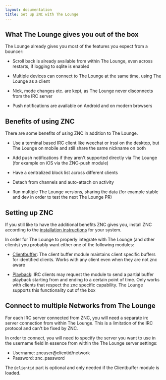 ```yaml
---
layout: documentation
title: Set up ZNC with The Lounge
---
```


## What The Lounge gives you out of the box
The Lounge already gives you most of the features you expect from a bouncer:

- Scroll back is already available from within The Lounge, even across restarts, if logging to sqlite is enabled

- Multiple devices can connect to The Lounge at the same time, using The Lounge as a client

- Nick, mode changes etc. are kept, as The Lounge never disconnects from the IRC server

- Push notifications are available on Android and on modern browsers

## Benefits of using ZNC
There are some benefits of using ZNC in addition to The Lounge.

- Use a terminal based IRC client like weechat or irssi on the desktop, but The Lounge on mobile and still share the same nickname on both

- Add push notifications if they aren't supported directly via The Lounge (for example on iOS via the ZNC-push module)

- Have a centralized block list across different clients

- Detach from channels and auto-attach on activity

- Run multiple The Lounge versions, sharing the data (for example stable and dev in order to test the next The Lounge PR)

## Setting up ZNC
If you still like to have the additional benefits ZNC gives you, install ZNC according to the [installation instructions](https://wiki.ZNC.in/Installation) for your system.

In order for The Lounge to properly integrate with The Lounge (and other clients) you probably want either one of the following modules:

 - [Clientbuffer](https://wiki.znc.in/Clientbuffer): The client buffer module maintains client specific buffers for identified clients. Works with any client even when they are not znc aware

 - [Playback](https://wiki.znc.in/Playback): IRC clients may request the module to send a partial buffer playback starting from and ending to a certain point of time. Only works with clients that respect the znc specific capability. The Lounge supports this functionality out of the box

## Connect to multiple Networks from The Lounge
For each IRC server connected from ZNC, you will need a separate irc server connection from within The Lounge.
This is a limitation of the IRC protocol and can't be fixed by ZNC.

In order to connect, you will need to specify the server you want to use in the username field
In essence from within the The Lounge server settings:
 - Username: zncuser@clientid/network
 - Password: znc_password

The `@clientid` part is optional and only needed if the Clientbuffer module is loaded.

